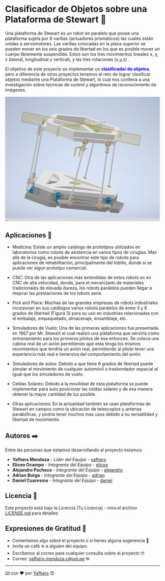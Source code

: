 # Clasificador de Objetos sobre una Plataforma de Stewart 🐲

Una plataforma de Stewart es un robot en paralelo que posee una plataforma sujeta por 6 varillas (actuadores prismáticos) las cuales están unidas a servomotores. Las varillas colocadas en la placa superior se pueden mover en los seis grados de libertad en los que es posible mover un cuerpo libremente suspendido. Estos son los tres movimientos lineales x, y, z (lateral, longitudinal y vertical), y las tres rotaciones (x,y,z) .

El objetivo de este proyecto es implementar un <span style="color:blue; font-weight:bold;">clasificador de objetos</span>, pero a diferencia de otros proyectos tenemos el reto de lograr clasificar objetos mediante una Plataforma de Stewart, lo cual nos conlleva a una investigación sobre tecnicas de control y algoritmos de reconocimiento de imágenes.

![Texto alternativo](https://github.com/Yafhers/Stewart-Platform-FIEE-UNI/blob/main/Stewart%20Platform%20FIEE%20UNI/Images/FirstDesign.png)

## Aplicaciones 🚀

* Medicina: Existe un amplio catálogo de prototipos utilizados en laboratorios como robots de asistencia en varios tipos de cirugías. Más allá de la cirugía, es posible encontrar este tipo de robots para aplicaciones de rehabilitación, principalmente del tobillo, donde sí se puede ver algún prototipo comercial.

* CNC: Otra de las aplicaciones más extendidas de estos robots es en CNC de alta velocidad, donde, para el mecanizado de materiales tradicionales de elevada dureza, los robots paralelos pueden llegar a mejorar las prestaciones de los robots serie.

* Pick and Place: Muchas de las grandes empresas de robots industriales incorporan en sus catálogos varios robots paralelos de entre 3 y 6 grados de libertad (Figura 3) para su uso en industrias relacionadas con el embalaje, empaquetado, almacenaje, ensamblaje, etc.

* Simuladores de Vuelo: Una de las primeras aplicaciones fue presentada en 1967 por Mr. Stewart el cual realizo una plataforma que serviría como entrenamiento para los primeros pilotos de ese entonces. Se coloca una cabina real de un avión permitiendo que esta tenga los mismos movimientos que tendría un avión real, permitiendo al piloto tener una experiencia más real e inmersiva del comportamiento del avión

* Simuladores de autos: Debido a que tiene 6 grados de libertad puede simular el movimiento de cualquier automóvil o trasbordador espacial al igual que los simuladores de vuelo.

* Celdas Solares: Debido a la movilidad de esta plataforma se puede implementar para auto posicionar las celdas solares y de esa manera obtener la mayor cantidad de luz posible.

* Otras aplicaciones: En la actualidad también se usan plataformas de Stewart en campos como la ubicación de telescopios y antenas parabólicas, y podría tener muchos mas usos debido a su versatilidad y libertad de movimiento.

## Autores ✒️

Entre las personas que estamos desarrollando el proyecto estamos:

* **Yafhers Mendoza** - *Líder del Equipo* - [yafhers](https://www.linkedin.com/in/yafhers-alonso-mendoza-c%C3%A9spedes-793655268/)
* **Eliceo Ocampo** - *Integrante del Equipo* - [eliceo](https://www.linkedin.com/in/ocampo-ccoicca-eliceo-5b42a2221/)
* **Alejandro Pacheco** - *Integrante del Equipo* - [alejandro](#fulanito-de-tal)
* **Adrian Burga** - *Integrante del Equipo* - [adrian](#fulanito-de-tal)
* **Daniel Cuaresma** - *Integrante del Equipo* - [daniel](#fulanito-de-tal)

## Licencia 📄

Este proyecto está bajo la Licencia (Tu Licencia) - mira el archivo [LICENSE.md](LICENSE.md) para detalles

## Expresiones de Gratitud 🎁

* Comentanos algo sobre el proyecto o si tienes alguna sugerencia 📢
* Invita un café ☕ a alguien del equipo. 
* Escribenos al correo para cualquier consulta sobre el proyecto 🤓
* Correo: yafhers.mendoza.c@uni.pe ✉

---
⌨️ con ❤️ por [Yafhers](https://github.com/Yafhers) 😊
